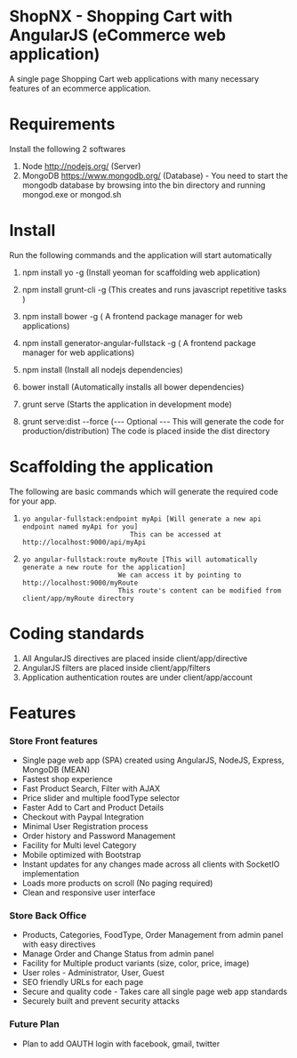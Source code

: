 # ShopNX - Shopping Cart with AngularJS (eCommerce web application)
A single page Shopping Cart web applications with many necessary features of an ecommerce application.


# Requirements
Install the following 2 softwares

1.    Node http://nodejs.org/ (Server)
2.    MongoDB https://www.mongodb.org/ (Database) -
      You need to start the mongodb database by browsing into the bin directory and running mongod.exe or mongod.sh

# Install
Run the following commands and the application will start automatically

1.    npm install yo -g (Install yeoman for scaffolding web application)
2.    npm install grunt-cli -g (This creates and runs javascript repetitive tasks )
3.    npm install bower -g ( A frontend package manager for web applications)
4.    npm install generator-angular-fullstack -g ( A frontend package manager for web applications)
5.    npm install (Install all nodejs dependencies)
6.    bower install (Automatically installs all bower dependencies)
7.    grunt serve (Starts the application in development mode)


8.    grunt serve:dist --force (--- Optional --- This will generate the code for production/distribution)
      The code is placed inside the dist directory

# Scaffolding the application
The following are basic commands which will generate the required code for your app.

1.     yo angular-fullstack:endpoint myApi [Will generate a new api endpoint named myApi for you]
                                  This can be accessed at http://localhost:9000/api/myApi
2.     yo angular-fullstack:route myRoute [This will automatically generate a new route for the application]
                               We can access it by pointing to http://localhost:9000/myRoute
                               This route's content can be modified from client/app/myRoute directory

# Coding standards

1.    All AngularJS directives are placed inside client/app/directive
2.    AngularJS filters are placed inside client/app/filters
3.    Application authentication routes are under client/app/account


# Features
### Store Front features
*  Single page web app (SPA) created using AngularJS, NodeJS, Express, MongoDB (MEAN)
*  Fastest shop experience
*  Fast Product Search, Filter with AJAX
*  Price slider and multiple foodType selector
*  Faster Add to Cart and Product Details
*  Checkout with Paypal Integration
*  Minimal User Registration process
*  Order history and Password Management
*  Facility for Multi level Category
*  Mobile optimized with Bootstrap
*  Instant updates for any changes made across all clients with SocketIO implementation
*  Loads more products on scroll (No paging required)
*  Clean and responsive user interface
### Store Back Office
*  Products, Categories, FoodType, Order Management from admin panel with easy directives
*  Manage Order and Change Status from admin panel
*  Facility for Multiple product variants (size, color, price, image)
*  User roles - Administrator, User, Guest
*  SEO friendly URLs for each page
*  Secure and quality code - Takes care all single page web app standards
*  Securely built and prevent security attacks

### Future Plan
* Plan to add OAUTH login with facebook, gmail, twitter
